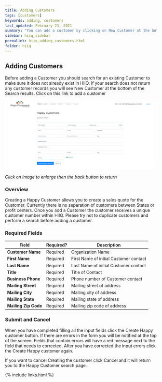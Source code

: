 ```yaml
---
title: Adding Customers
tags: [customers]
keywords: adding, customers
last_updated: February 23, 2021
summary: "You can add a customer by clicking on New Customer at the bottom of the Customer Search Results"
sidebar: hiiq_sidebar
permalink: hiiq_adding_customers.html
folder: hiiq
---
```


## Adding Customers
Before adding a Customer you should search for an existing Customer to make sure it does not already exist in HIIQ. If your search does not return any customer records you will see New Customer at the bottom of the Search results. Click on this link to add a customer

<a rel="noopener" href="images/customer_add_screen.png"><img src="images/customer_add_screen.png" class="img-responsive img-hover"></a>

*Click on image to enlarge then the back button to return*

### Overview

Creating a Happy Customer allows you to create a sales quote for the Customer. Currently there is no separation of customers between States or profit centers. Once you add a Customer the customer receives a unique customer number within HIIQ. Please try not to duplicate customers and perform a search before adding a customer.

### Required Fields

| Field | Required? | Description |
|-------------|-------------|-------------|
| **Customer Name** | Required | Organization Name |
| **First Name** | Required | First Name of initial Customer contact |
| **Last Name** | Required | Last Name of initial Customer contact | 
| **Title** | Required |  Title of Contact |
| **Business Phone**| Required | Phone number of Customer contact |
| **Mailing Street** | Required | Mailing street of address |
| **Mailing City** | Required | Mailing city  of address |
| **Mailing State** | Required | Mailing state of address |
| **Mailing Zip Code** | Required |Mailing zip code of address |

### Submit and Cancel

When you have completed filling all the input fields click the Create Happy customer button. If there are errors in the form you will be notified at the top of the screen. Fields that contain errors will have a red message next to the field that needs to corrected. After you have corrected the input errors click the Create Happy customer again. 

If you want to cancel Creating the customer click Cancel and it will return you to the Happy Customer search page.

{% include links.html %}
